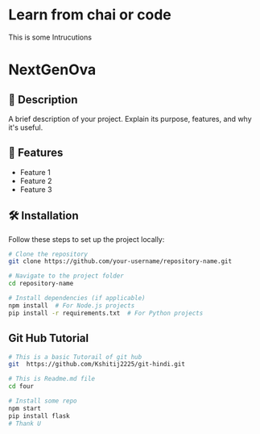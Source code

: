 # Learn from chai or code 

This is some Intrucutions

# NextGenOva

## 📌 Description
A brief description of your project. Explain its purpose, features, and why it's useful.

## 🚀 Features
- Feature 1
- Feature 2
- Feature 3

## 🛠 Installation
Follow these steps to set up the project locally:

```bash
# Clone the repository
git clone https://github.com/your-username/repository-name.git

# Navigate to the project folder
cd repository-name

# Install dependencies (if applicable)
npm install  # For Node.js projects
pip install -r requirements.txt  # For Python projects
```

## Git Hub Tutorial

```bash
# This is a basic Tutorail of git hub
git  https://github.com/Kshitij2225/git-hindi.git

# This is Readme.md file
cd four

# Install some repo
npm start
pip install flask 
# Thank U 